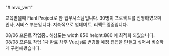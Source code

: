 "# mvc_ver1" 

교육받을때 Fianl Project로 한 업무시스템입니다.
30명이 프로젝트를 진행하였으며 인사, 서비스 부분입니다.
지속적으로 업데이트, 리팩토링중입니다.

08/06
프론트 작업중..
해상도는 width 850 height:880 에 최적화 되있습니다.
08/08 
프론트 작업 1차 완료 
차후 Vue.js로 변경할 예정 
웹앱을 만들고 싶어서 비슷하게 구현해봤습니다.
